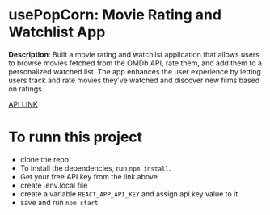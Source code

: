 # usePopCorn: Movie Rating and Watchlist App
**Description**:
Built a movie rating and watchlist application that allows users to browse movies fetched from the OMDb API, rate them, and add them to a personalized watched list. The app enhances the user experience by letting users track and rate movies they’ve watched and discover new films based on ratings.

[API LINK](https://www.omdbapi.com/)

# To runn this project
- clone the repo
- To install the dependencies, run `npm install`.
- Get your free API key from the link above
- create .env.local file
- create a variable `REACT_APP_API_KEY` and assign api key value to it
- save and run `npm start`

